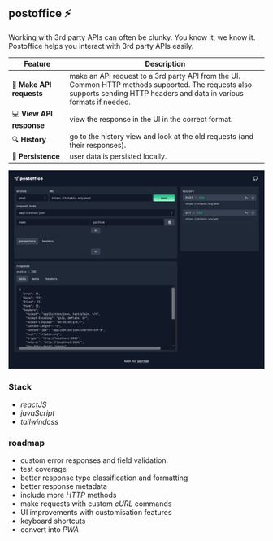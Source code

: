 ## **postoffice**  ⚡

Working with 3rd party APIs can often be clunky. You know it, we know it. Postoffice helps you interact with 3rd party APIs easily. 

 Feature | Description
------- | -----------
🚀 **Make API requests** | make an API request to a 3rd party API from the UI. Common HTTP methods supported. The requests also supports sending HTTP headers and data in various formats if needed.
💻 **View API response** | view the response in the UI in the correct format. 
🔍 **History** | go to the history view and look at the old requests (and their responses).
💾 **Persistence** | user data is persisted locally.

![screenshot](./assets/ss.png "postoffice")

### **Stack**
 - _reactJS_
 - _javaScript_
 - _tailwindcss_

### **roadmap**
- custom error responses and field validation.
- test coverage 
- better response type classification and formatting
- better response metadata
- include more _HTTP_ methods
- make requests with custom _cURL_ commands
- UI improvements with customisation features
- keyboard shortcuts
- convert into _PWA_ 







 

